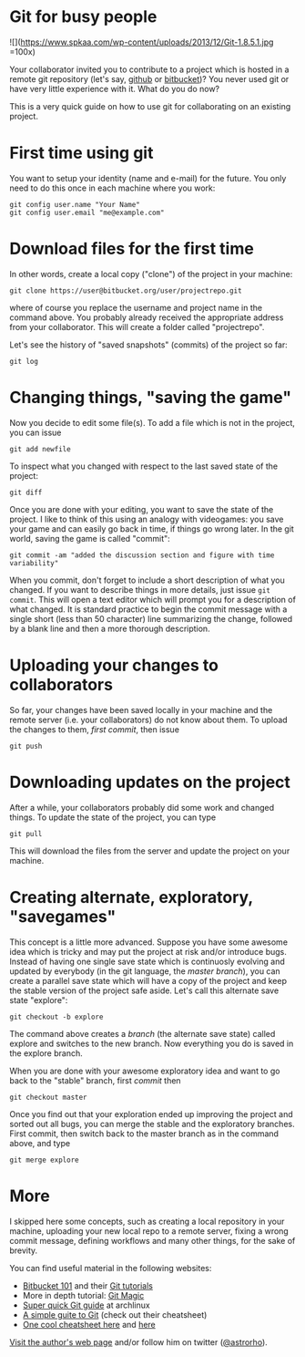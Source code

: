 Git for busy people
=======

![](https://www.spkaa.com/wp-content/uploads/2013/12/Git-1.8.5.1.jpg =100x)

Your collaborator invited you to contribute to a project which is hosted in a remote git repository (let's say, [github](https://github.com) or [bitbucket](https://bitbucket.org))? You never used git or have very little experience with it. What do you do now?

This is a very quick guide on how to use git for collaborating on an existing project. 

# First time using git

You want to setup your identity (name and e-mail) for the future. You only need to do this once in each machine where you work:

```
git config user.name "Your Name"
git config user.email "me@example.com"
```

# Download files for the first time

In other words, create a local copy ("clone") of the project in your machine:

```
git clone https://user@bitbucket.org/user/projectrepo.git
``` 
where of course you replace the username and project name in the command above. You probably already received the appropriate address from your collaborator. This will create a folder called "projectrepo".

Let's see the history of "saved snapshots" (commits) of the project so far:

```
git log
```


# Changing things, "saving the game"

Now you decide to edit some file(s). To add a file which is not in the project, you can issue

```
git add newfile
```

To inspect what you changed with respect to the last saved state of the project:

```
git diff
```

Once you are done with your editing, you want to save the state of the project. I like to think of this using an analogy with videogames: you save your game and can easily go back in time, if things go wrong later. In the git world, saving the game is called "commit":


```
git commit -am "added the discussion section and figure with time variability"
```
When you commit, don't forget to include a short description of what you changed. If you want to describe things in more details, just issue `git commit`. This will open a text editor which will prompt you for a description of what changed. It is standard practice to begin the commit message with a single short (less than 50 character) line summarizing the change, followed by a blank line and then a more thorough description. 

# Uploading your changes to collaborators

So far, your changes have been saved locally in your machine and the remote server (i.e. your collaborators) do not know about them. To upload the changes to them, *first commit*, then issue

```
git push
```

# Downloading updates on the project

After a while, your collaborators probably did some work and changed things. To update the state of the project, you can type

```
git pull
```
This will download the files from the server and update the project on your machine.


# Creating alternate, exploratory, "savegames"

This concept is a little more advanced. Suppose you have some awesome idea which is tricky and may put the project at risk and/or introduce bugs. Instead of having one single save state which is continuosly evolving and updated by everybody (in the git language, the *master branch*), you can create a parallel save state which will have a copy of the project and keep the stable version of the project safe aside. Let's call this alternate save state "explore":

```
git checkout -b explore
```
The command above creates a *branch* (the alternate save state) called explore and switches to the new branch. Now everything you do is saved in the explore branch. 

When you are done with your awesome exploratory idea and want to go back to the "stable" branch, first *commit* then

```
git checkout master
```

Once you find out that your exploration ended up improving the project and sorted out all bugs, you can merge the stable and the exploratory branches. First commit, then switch back to the master branch as in the command above, and type

```
git merge explore
```

<!---
If you decide to upload the new exploratory branch to the remote server, you can do a push command
-->

# More

I skipped here some concepts, such as creating a local repository in your machine, uploading your new local repo to a remote server, fixing a wrong commit message, defining workflows and many other things, for the sake of brevity.

You can find useful material in the following websites:

* [Bitbucket 101](https://confluence.atlassian.com/display/BITBUCKET/Bitbucket+101) and their [Git tutorials](https://www.atlassian.com/git)
* More in depth tutorial: [Git Magic](http://www-cs-students.stanford.edu/~blynn/gitmagic/)
* [Super quick Git guide](https://wiki.archlinux.org/index.php/Super_Quick_Git_Guide) at archlinux
* [A simple guite to Git](http://rogerdudler.github.io/git-guide/) (check out their cheatsheet)
* [One cool cheatsheet here](https://github.com/AlexZeitler/gitcheatsheet/blob/master/gitcheatsheet.pdf) and [here](http://www.git-tower.com/blog/git-cheat-sheet/)

[Visit the author's web page](http://www.astro.iag.usp.br/~nemmen/) and/or follow him on twitter ([@astrorho](https://twitter.com/astrorho)).